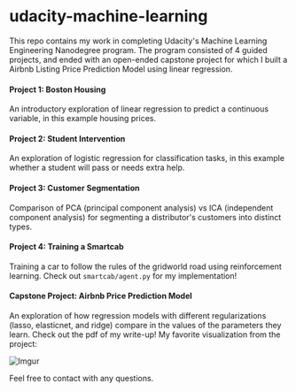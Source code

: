 # udacity-machine-learning

This repo contains my work in completing Udacity's Machine Learning Engineering Nanodegree program.
The program consisted of 4 guided projects, and ended with an open-ended capstone project for which
I built a Airbnb Listing Price Prediction Model using linear regression.

#### Project 1: Boston Housing
An introductory exploration of linear regression to predict a continuous variable, in this example housing prices.

#### Project 2: Student Intervention
An exploration of logistic regression for classification tasks, in this example whether a student will pass or needs extra help.

#### Project 3: Customer Segmentation
Comparison of PCA (principal component analysis) vs ICA (independent component analysis) for segmenting a distributor's
customers into distinct types.

#### Project 4: Training a Smartcab
Training a car to follow the rules of the gridworld road using reinforcement learning. Check out `smartcab/agent.py`
for my implementation!

#### Capstone Project: Airbnb Price Prediction Model
An exploration of how regression models with different regularizations (lasso, elasticnet, and ridge) compare in the 
values of the parameters they learn. Check out the pdf of my write-up! My favorite visualization from the project:

![Imgur](http://i.imgur.com/cDLhoYX.png)

Feel free to contact with any questions.
